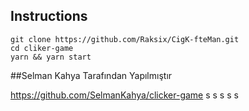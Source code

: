 ## Instructions

```
git clone https://github.com/Raksix/CigK-fteMan.git
cd cliker-game
yarn && yarn start
```
 ##Selman Kahya Tarafından Yapılmıştır
 
 https://github.com/SelmanKahya/clicker-game
s
s
s
s
s

